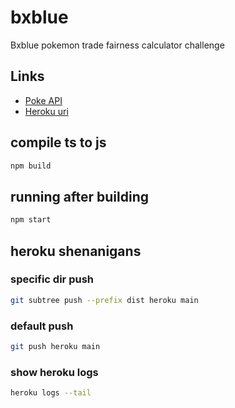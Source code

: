 # bxblue
Bxblue pokemon trade fairness calculator challenge

## Links
- [Poke API](http://pokeapi.co/docs/v2)
- [Heroku uri](https://bxblue-pokemon.herokuapp.com/api)

## compile ts to js
```bash
npm build
```

## running after building
```bash
npm start
```

## heroku shenanigans
### specific dir push
```bash
git subtree push --prefix dist heroku main
```

### default push
```bash
git push heroku main
```

### show heroku logs
```bash
heroku logs --tail
```